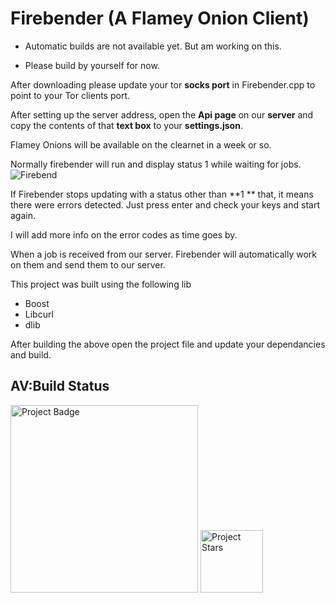 # Firebender (A Flamey Onion Client)

- Automatic builds are not available yet. But am working on  this.

- Please build by yourself for now.



After downloading please update your tor **socks port** in Firebender.cpp to point to your Tor clients port.

After setting up the server address, open the **Api page** on our **server** and copy the contents of that **text box** to your **settings.json**.

Flamey Onions will be available on the clearnet in a week or so.

Normally firebender will run and display status 1 while waiting for jobs.
![Firebend](https://i.imgur.com/2fLKzJU.jpg "Firebend")

If Firebender stops updating with a status other than **1 ** that, it means there were errors detected. Just press enter and check your keys and start again.

I will add more info on the error codes as time goes by.

When a job is received from our server. Firebender will automatically work on them and send them to our server. 


This project was built using the following lib
- Boost
- Libcurl
- dlib

After building the above open the project file and update your dependancies and build.

## AV:Build Status

<img src="https://ci.appveyor.com/api/projects/status/github/kenkit/firebender?svg=true" alt="Project Badge" width="300">

<img src="https://img.shields.io/github/stars/kenkit/firebender.svg" alt="Project Stars" width="100">


